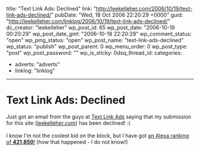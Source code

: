 title: "Text Link Ads: Declined"
link: "http://leekelleher.com/2006/10/19/text-link-ads-declined/"
pubDate: "Wed, 18 Oct 2006 22:20:29 +0000"
guid: "http://leekelleher.com/linklog/2006/10/19/text-link-ads-declined/"
dc_creator: "leekelleher"
wp_post_id: 65
wp_post_date: "2006-10-19 00:20:29"
wp_post_date_gmt: "2006-10-18 22:20:29"
wp_comment_status: "open"
wp_ping_status: "open"
wp_post_name: "text-link-ads-declined"
wp_status: "publish"
wp_post_parent: 0
wp_menu_order: 0
wp_post_type: "post"
wp_post_password: ""
wp_is_sticky: 0dsq_thread_id: 
categories:
  - adverts: "adverts"
  - linklog: "linklog"

---

# Text Link Ads: Declined

Just got an email from the guys at <a href="http://www.text-link-ads.com/?ref=37673">Text Link Ads</a> saying that my submission for this site (<a href="http://leekelleher.com/">leekelleher.com</a>) has been declined! :( <!--more-->
<br /><br />
I know I'm not the coolest kid on the block, but I have got <a href="http://www.alexa.com/data/details/main?q=&url=leekelleher.com">an Alexa ranking of <strong>421,850</strong>!</a> (how that happened - I do not know!)
